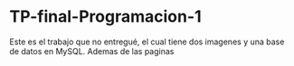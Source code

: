 # TP-final-Programacion-1
Este es el trabajo que no entregué, el cual tiene dos imagenes y una base de datos en MySQL. Ademas de las paginas
